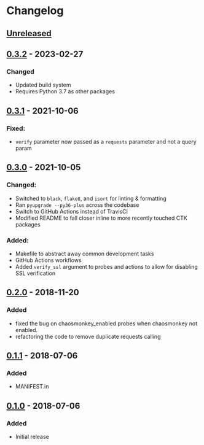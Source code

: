 # Changelog

## [Unreleased][]

[Unreleased]: https://github.com/chaostoolkit-incubator/chaostoolkit-spring/compare/0.3.2...HEAD

## [0.3.2][] - 2023-02-27

[0.3.2]: https://github.com/chaostoolkit-incubator/chaostoolkit-spring/compare/0.3.1...0.3.2

### Changed

- Updated build system
- Requires Python 3.7 as other packages


## [0.3.1][] - 2021-10-06

[0.3.1]: https://github.com/chaostoolkit-incubator/chaostoolkit-spring/compare/0.3.0...0.3.1

### Fixed:

* `verify` parameter now passed as a `requests` parameter and not a query param

## [0.3.0][] - 2021-10-05

[0.3.0]: https://github.com/chaostoolkit-incubator/chaostoolkit-spring/compare/0.2.0...0.3.0

### Changed:

* Switched to `black`, `flake8`, and `isort` for linting & formatting
* Ran `pyupgrade --py36-plus` across the codebase
* Switch to GitHub Actions instead of TravisCI
* Modified README to fall closer inline to more recently touched CTK packages

### Added:

* Makefile to abstract away common development tasks
* GitHub Actions workflows
* Added `verify_ssl` argument to probes and actions to allow for disabling SSL verification

## [0.2.0][] - 2018-11-20

[0.2.0]: https://github.com/chaostoolkit-incubator/chaostoolkit-spring/compare/0.1.1...0.2.0

### Added

- fixed the bug on chaosmonkey_enabled probes when chaosmonkey not enabled.
- refactoring the code to remove duplicate requests calling

## [0.1.1][] - 2018-07-06

[0.1.1]: https://github.com/chaostoolkit-incubator/chaostoolkit-spring/compare/0.1.0...0.1.1

### Added

-   MANIFEST.in

## [0.1.0][] - 2018-07-06

[0.1.0]: https://github.com/chaostoolkit-incubator/chaostoolkit-spring/tree/0.1.0

### Added

-   Initial release
